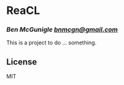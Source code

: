 # ReaCL
### _Ben McGunigle <bnmcgn@gmail.com>_

This is a project to do ... something.

## License

MIT

